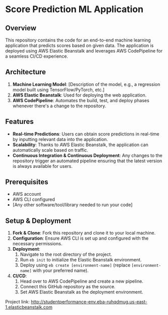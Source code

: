 # Score Prediction ML Application

## Overview

This repository contains the code for an end-to-end machine learning application that predicts scores based on given data. The application is deployed using AWS Elastic Beanstalk and leverages AWS CodePipeline for a seamless CI/CD experience.

## Architecture

1. **Machine Learning Model**: [Description of the model, e.g., a regression model built using TensorFlow/PyTorch, etc.]
2. **AWS Elastic Beanstalk**: Used for deploying the web application.
3. **AWS CodePipeline**: Automates the build, test, and deploy phases whenever there's a change to the repository.

## Features

- **Real-time Predictions**: Users can obtain score predictions in real-time by inputting relevant data into the application.
- **Scalability**: Thanks to AWS Elastic Beanstalk, the application can automatically scale based on traffic.
- **Continuous Integration & Continuous Deployment**: Any changes to the repository trigger an automated pipeline ensuring that the latest version is always available for users.

## Prerequisites

- AWS account
- AWS CLI configured
- [Any other software/tool/library needed to run your code]

## Setup & Deployment

1. **Fork & Clone**: Fork this repository and clone it to your local machine.
2. **Configuration**: Ensure AWS CLI is set up and configured with the necessary permissions.
3. **Deployment**:
    1. Navigate to the root directory of the project.
    2. Run `eb init` to initialize the Elastic Beanstalk environment.
    3. Deploy using `eb create [environment-name]` (replace `[environment-name]` with your preferred name).
4. **CI/CD**: 
    1. Head over to AWS CodePipeline and create a new pipeline.
    2. Connect this GitHub repository as the source.
    3. Set AWS Elastic Beanstalk as the deployment environment.

 Project link: http://studentperformance-env.eba-ruhqdmug.us-east-1.elasticbeanstalk.com

